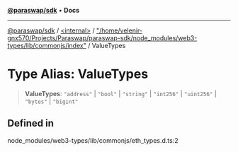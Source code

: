 [**@paraswap/sdk**](../../../../README.md) • **Docs**

***

[@paraswap/sdk](../../../../globals.md) / [\<internal\>](../../../README.md) / ["/home/velenir-gnx570/Projects/Paraswap/paraswap-sdk/node\_modules/web3-types/lib/commonjs/index"](../README.md) / ValueTypes

# Type Alias: ValueTypes

> **ValueTypes**: `"address"` \| `"bool"` \| `"string"` \| `"int256"` \| `"uint256"` \| `"bytes"` \| `"bigint"`

## Defined in

node\_modules/web3-types/lib/commonjs/eth\_types.d.ts:2
